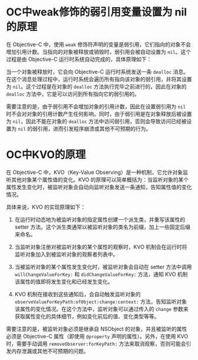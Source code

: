 # OC中weak修饰的弱引用变量设置为 nil的原理
在 Objective-C 中，使用 `weak` 修饰符声明的变量是弱引用，它们指向的对象不会增加引用计数。当指向的对象被释放或销毁时，弱引用会被自动设置为 `nil`。这个过程是由 Objective-C 运行时系统自动完成的，具体原理如下：

当一个对象被释放时，它会向 Objective-C 运行时系统发送一条 `dealloc` 消息。在这个消息处理过程中，运行时系统会遍历所有指向该对象的弱引用，并将其设置为 `nil`。这个过程是在对象的 `dealloc` 方法执行完毕之前进行的，因此在对象的 `dealloc` 方法中，它是可以访问到所有指向它的弱引用的。

需要注意的是，由于弱引用不会增加对象的引用计数，因此在设置弱引用为 `nil` 时不会对对象的引用计数产生任何影响。同时，由于弱引用是在对象释放后被设置为 `nil`，因此不能在对象的 `dealloc` 方法中访问弱引用，否则会导致访问已经被设置为 `nil` 的弱引用，进而引发程序崩溃或其他不可预期的行为。
# OC中KVO的原理
在 Objective-C 中，KVO（Key-Value Observing）是一种机制，它允许对象监听其他对象某个属性值的变化。KVO 的原理可以简单概括为：当监听对象的某个属性发生变化时，被监听对象会自动向监听对象发送一条通知，告知属性值的变化情况。

具体来说，KVO 的实现原理如下：

1. 在运行时动态地为被监听对象的指定属性创建一个派生类，并重写该属性的 setter 方法。这个派生类通常以被监听对象的类名为前缀，加上一些固定后缀来命名。

2. 当监听对象注册对被监听对象的某个属性的观察时，KVO 机制会在运行时将监听对象加入到被监听对象的观察者列表中。

3. 当被监听对象的某个属性发生变化时，被监听对象会自动在 setter 方法中调用 `willChangeValueForKey:` 和 `didChangeValueForKey:` 方法，通知 KVO 机制该属性的值即将发生变化和已经发生变化。

4. KVO 机制在接收到这些通知后，会自动触发监听对象的 `observeValueForKeyPath:ofObject:change:context:` 方法，告知监听对象该属性的变化情况。在这个方法中，监听对象可以通过传入的 `change` 参数来获取属性变化的具体细节，例如变化前后的值、变化类型等等。

需要注意的是，被监听对象必须是继承自 NSObject 的对象，并且被监听的属性必须是 Objective-C 属性（即使用 `@property` 声明的属性）。另外，在使用 KVO 时，需要手动调用 `removeObserver:forKeyPath:` 方法来取消观察，否则可能会引发内存泄漏或其他不可预期的问题。